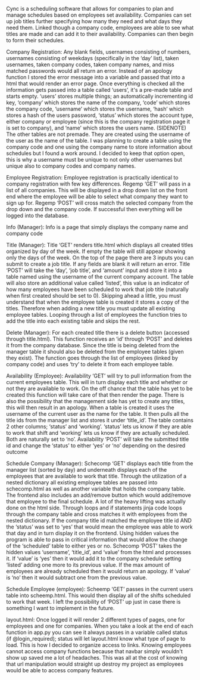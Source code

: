 Cync is a scheduling software that allows for companies to plan and manage schedules based on employees set availability. Companies can set up job titles further specifying how many they need and what days they need them. Linked though a company code, employees are able to see what titles are made and can add it to their availability. Companies can then begin to form their schedules. 


Company Registration:
Any blank fields, usernames consisting of numbers, usernames consisting of weekdays (specifically in the ‘day’ list), taken usernames, taken company codes, taken company names, and miss matched passwords would all return an error.
Instead of an apology function I stored the error message into a variable and passed that into a html that would render an error page.
Once everything is checked all the information gets passed into a table called ‘users’, it's a pre-made table and starts empty. ‘users’ stores multiple things; an automatically incrementing id key, ‘company’ which stores the name of the company, ‘code’ which stores the company code, ‘username’ which stores the username, ‘hash’ which stores a hash of the users password, ‘status’ which stores the account type, either company or employee (since this is the company registration page it is set to company), and ‘name’ which stores the users name.
(SIDENOTE) The other tables are not premade. They are created using the username of the user as the name of the table. I was planning to create a table using the company code and one using the company name to store information about schedules but I found a work around. I decided to keep that option open, this is why a username must be unique to not only other usernames but unique also to company codes and company names. 


Employee Registration: 
Employee registration is practically identical to company registration with few key differences.
Regemp ‘GET’ will pass in a list of all companies. This will be displayed in a drop down list on the front end where the employee will be able to select what company they want to sign up for. 
Regemp ‘POST’ will cross match the selected company from the drop down and the company code. If successful then everything will be logged into the database. 




Info (Manager):
Info is a page that simply displays the company name and company code


Title (Manager):
Title ‘GET’ renders title.html which displays all created titles organized by day of the week. If empty the table will still appear showing only the days of the week. 
On the top of the page there are 3 inputs you can submit to create a job title. If any fields are blank it will return an error.
Title ‘POST’ will take the ‘day’, ‘job title’, and ‘amount’ input and store it into a table named using the username of the current company account. The table will also store an additional value called ‘listed’, this value is an indicator of how many employees have been scheduled to work that job title (naturally when first created should be set to 0).
Skipping ahead a little, you must understand that when the employee table is created it stores a copy of the titles. Therefore when adding a new title you must update all existing employee tables. Looping through a list of employees the function tries to add the title into each existing table and skips the rest.


Delete (Manager):
For each created title there is a delete button (accessed through title.html). This function receives an ‘id’ through ‘POST’ and deletes it from the company database.
Since the title is being deleted from the manager table it should also be deleted from the employee tables (given they exist). The function goes through the list of employees (linked by company code) and uses ‘try’ to delete it from each employee table. 


Availability (Employee):
Availability ‘GET’ will try to pull information from the current employees table. This will in turn display each title and whether or not they are available to work. On the off chance that the table has yet to be created this function will take care of that then render the page. There is also the possibility that the management side has yet to create any titles, this will then result in an apology. 
When a table is created it uses the username of the current user as the name for the table. It then pulls all the title ids from the manager list and stores it under ‘title_id’. The table contains 2 other columns; ‘status’ and ‘working’. ‘status’ lets us know if they are able to work that shift and ‘working’ lets us know if they are actually scheduled. Both are naturally set to ‘no’. 
Availability ‘POST’ will take the submitted title id and change the ‘status’ to either ‘yes’ or ‘no’ depending on the desired outcome


Schedule Company (Manager):
Schecomp ‘GET’ displays each title from the manager list (sorted by day) and underneath displays each of the employees that are available to work that title. Through the utilization of a nested dictionary all existing employee tables are passed into schecomp.html as well as another variable that holds the company table. The frontend also includes an add/remove button which would add/remove that employee to the final schedule.
A lot of the heavy lifting was actually done on the html side. Through loops and if statements jinja code loops through the company table and cross matches it with employees from the nested dictionary. If the company title id matched the employee title id AND the ‘status’ was set to ‘yes’ that would mean the employee was able to work that day and in turn display it on the frontend. Using hidden values the program is able to pass in critical information that would allow the change of the ‘scheduled’ table to either yes or no.
Schecomp ‘POST’ takes the hidden values ‘username’, ‘title_id’, and ‘value’ from the html and processes it. If ‘value’ is ‘yes’ then it would add it to the company schedule setting ‘listed’ adding one more to its previous value. If the max amount of employees are already scheduled then it would return an apology. If ‘value’ is ‘no’ then it would subtract one from the previous value. 


Schedule Employee (employee):
Scheemp ‘GET’ passes in the current users table into scheemp.html. This would then display all of the shifts scheduled to work that week. 
I left the possibility of ‘POST’ up just in case there is something I want to implement in the future. 


layout.html:
Once logged it will render 2 different types of pages, one for employees and one for companies. When you take a look at the end of each function in app.py you can see it always passes in a variable called status (if @login_required); status will let layout.html know what type of page to load. This is how I decided to organize access to links. Knowing employees cannot access company functions because that navbar simply wouldn't show up saved me a lot of headaches. This was all at the cost of knowing that url manipulation would straight up destroy my project as employees would be able to access company features. 
